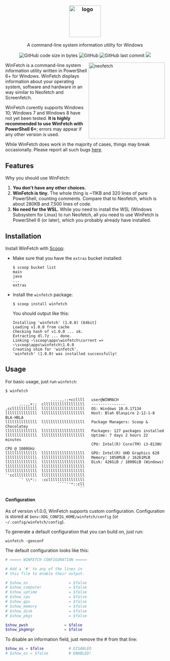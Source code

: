 <h3 align="center"><img src="https://lptstr.github.io/lptstr-images/proj/winfetch/logo.png" alt="logo" height="100px"></h3>
<p align="center">A command-line system information utility for Windows</p>

<p align="center">
<img alt="GitHub code size in bytes" src="https://img.shields.io/github/languages/code-size/lptstr/winfetch.svg">
<img alt="GitHub" src="https://img.shields.io/github/license/lptstr/winfetch.svg">
<img alt="GitHub last commit" src="https://img.shields.io/github/last-commit/lptstr/winfetch.svg">
<a href="https://www.codacy.com/app/lptstr/winfetch?utm_source=github.com&amp;utm_medium=referral&amp;utm_content=lptstr/winfetch&amp;utm_campaign=Badge_Grade"><img src="https://api.codacy.com/project/badge/Grade/cc3ea20a9c4e4ec8a441e84dd9baa241"/></a>
</p>

<img src="https://lptstr.github.io/lptstr-images/screenshots/projects/winfetch/computant.png" alt="neofetch" align="right" height="240px">

WinFetch is a command-line system information utility written in PowerShell 6+ for Windows. WinFetch displays information about your operating system, software and hardware in an way similar to Neofetch and Screenfetch. 

WinFetch curently supports Windows 10; Windows 7 and Windows 8 have not yet been tested. **It is highly recommended to use WinFetch with PowerShell 6+**; errors may appear if any other version is used.

While WinFetch does work in the majority of cases, things may break occasionally. Please report all such bugs [here](https://github.com/lptstr/winfetch/issues/new).

## Features
Why you should use WinFetch:
1. **You don't have any other choices.**
2. **WinFetch is tiny.** The whole thing is ~11KB and 320 lines of pure PowerShell, counting comments. Compare that to Neofetch, which is about 280KB and 7,500 lines of code.
3. **No need for the WSL.** While you need to install the WSL (Windows Subsystem for Linux) to run Neofetch, all you need to use WinFetch is PowerShell 6 (or later), which you probably already have installed.

## Installation
Install WinFetch with [Scoop](https://scoop.sh):
- Make sure that you have the `extras` bucket installed:
  ```
  $ scoop bucket list
  main
  java
  ...
  extras
  ```
- Install the `winfetch` package:
  ```
  $ scoop install winfetch
  ```
  You should output like this:
  ```
  Installing 'winfetch' (1.0.0) [64bit]
  Loading v1.0.0 from cache
  Checking hash of v1.0.0 ... ok.
  Extracting dl.7z ... done.
  Linking ~\scoop\apps\winfetch\current => ~\scoop\apps\winfetch\1.0.0
  Creating shim for 'winfetch'.
  'winfetch' (1.0.0) was installed successfully!
  ```
  
## Usage
For basic usage, just run `winfetch`:
```
$ winfetch

                    ....,,:;+ccllll   user@WINMACH
      ...,,+:;  cllllllllllllllllll   ---------------
,cclllllllllll  lllllllllllllllllll   OS: Windows 10.0.17134
llllllllllllll  lllllllllllllllllll   Host: Blah Blaspire 2-12-1-8 BLA-HBLA
llllllllllllll  lllllllllllllllllll   Package Managers: Scoop & Chocolatey
llllllllllllll  lllllllllllllllllll   Packages: 127 packages installed
llllllllllllll  lllllllllllllllllll   Uptime: 7 days 2 hours 22 minutes
                                      CPU: Intel(R) Core(TM) i3-8130U CPU @ 1000GHz
llllllllllllll  lllllllllllllllllll   GPU: Intel(R) UHD Graphics 620
llllllllllllll  lllllllllllllllllll   Memory: 1058MiB / 16261MiB
llllllllllllll  lllllllllllllllllll   Disk: 426GiB / 1000GiB (Windows)
llllllllllllll  lllllllllllllllllll
llllllllllllll  lllllllllllllllllll
`'ccllllllllll  lllllllllllllllllll
      `' \\*::  :ccllllllllllllllll
                       ````''*::cll
                                 ``
```

#### Configuration
As of version v1.0.0, WinFetch supports custom configuration. Configuration is stored at `$env:XDG_CONFIG_HOME/winfetch/config` (or `~/.config/winfetch/config`).

To generate a default configuration that you can build on, just run:
```
winfetch -genconf
```
The default configuration looks like this:
```powershell
# ===== WINFETCH CONFIGURATION =====

# Add a '#' to any of the lines in 
# this file to enable their output.

# $show_os                  = $false
# $show_computer            = $false
# $show_uptime              = $false
# $show_cpu                 = $false
# $show_gpu                 = $false
# $show_memory              = $false
# $show_disk                = $false
# $show_pkgs                = $false

$show_pwsh                = $false
$show_pkgmngr             = $false
```
To disable an information field, just remove the # from that line:
```powershell
$show_os = $false			# DISABLED
# $show_os = $false			# ENABLED!
```
